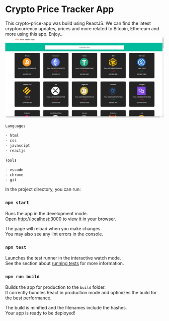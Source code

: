 # Crypto Price Tracker App

This crypto-price-app was build using ReactJS. We can find the latest cryptocurrency updates, prices and more related to Bitcoin, Ethereum and more using this app. Enjoy.. 
![alt text](https://raw.githubusercontent.com/ByAxios/crypto-price-app-main/master/screenshot.png)



`Languages`
```
- html
- css
- javascipt
- reactjs
```

`Tools`
```
- vscode
- chrome
- git
```

In the project directory, you can run:

### `npm start`

Runs the app in the development mode.\
Open [http://localhost:3000](http://localhost:3000) to view it in your browser.

The page will reload when you make changes.\
You may also see any lint errors in the console.

### `npm test`

Launches the test runner in the interactive watch mode.\
See the section about [running tests](https://facebook.github.io/create-react-app/docs/running-tests) for more information.

### `npm run build`

Builds the app for production to the `build` folder.\
It correctly bundles React in production mode and optimizes the build for the best performance.

The build is minified and the filenames include the hashes.\
Your app is ready to be deployed!
